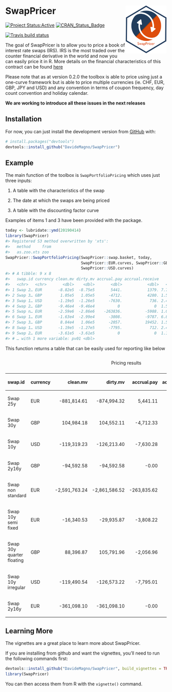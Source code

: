 
<!-- README.md is generated from README.Rmd. Please edit that file -->

# SwapPricer <img src="man/figures/SwapPricerHex.png" align="right" height="149" width="128.5"/>

<!-- badges: start -->

[![Project
Status:Active](http://www.repostatus.org/badges/latest/active.svg)](http://www.repostatus.org/#active)
[![CRAN\_Status\_Badge](https://www.r-pkg.org/badges/version/SwapPricer)](https://CRAN.R-project.org/package=SwapPricer)

[![Travis build
status](https://travis-ci.org/DavideMagno/SwapPricer.svg?branch=master)](https://travis-ci.org/DavideMagno/SwapPricer)
<!-- badges: end -->

The goal of SwapPricer is to allow you to price a book of interest rate
swaps (IRS). IRS is the most traded over the counter financial
derivative in the world and now you can easily price it in R. More
details on the financial characteristics of this contract can be found
[here](https://en.wikipedia.org/wiki/Interest_rate_swap)

Please note that as at version 0.2.0 the toolbox is able to price using
just a one-curve framework but is able to price multiple currencies (ie.
CHF, EUR, GBP, JPY and USD) and any convention in terms of coupon
frequency, day count convention and holiday calendar.

**We are working to introduce all these issues in the next releases**

## Installation

For now, you can just install the development version from
[GitHub](https://github.com/) with:

``` r
# install.packages("devtools")
devtools::install_github("DavideMagno/SwapPricer")
```

## Example

The main function of the toolbox is `SwapPortfolioPricing` which uses
just three inputs:

1)  A table with the characteristics of the swap

2)  The date at which the swaps are being priced

3)  A table with the discounting factor curve

Examples of items 1 and 3 have been provided with the package.

``` r
today <- lubridate::ymd(20190414)
library(SwapPricer)
#> Registered S3 method overwritten by 'xts':
#>   method     from
#>   as.zoo.xts zoo
SwapPricer::SwapPortfolioPricing(SwapPricer::swap.basket, today, 
                                 SwapPricer::EUR.curves, SwapPricer::GBP.curves,
                                 SwapPricer::USD.curves) 
#> # A tibble: 9 x 8
#>   swap.id currency clean.mv dirty.mv accrual.pay accrual.receive     par
#>   <chr>   <chr>       <dbl>    <dbl>       <dbl>           <dbl>   <dbl>
#> 1 Swap 2… EUR       -8.82e5  -8.75e5       5441.           1379. 7.71e-3
#> 2 Swap 3… GBP        1.05e5   1.05e5      -4712.           4280. 1.54e-2
#> 3 Swap 1… USD       -1.19e5  -1.26e5      -7630.            736. 2.43e-2
#> 4 Swap 2… GBP       -9.46e4  -9.46e4          0               0  1.59e-2
#> 5 Swap n… EUR       -2.59e6  -2.86e6    -263836.          -5988. 1.07e-2
#> 6 Swap 1… EUR       -1.63e4  -2.99e4      -3808.          -9787. 6.82e-4
#> 7 Swap 3… GBP        8.84e4   1.06e5      -2057.          19452. 1.54e-2
#> 8 Swap 1… USD       -1.19e5  -1.27e5      -7795.            712. 2.44e-2
#> 9 Swap 2… EUR       -3.61e5  -3.61e5          0               0  1.18e-2
#> # … with 1 more variable: pv01 <dbl>
```

This function returns a table that can be easily used for reporting like
below

<table class="table table-striped table-hover table-condensed table-responsive" style="margin-left: auto; margin-right: auto;">

<caption>

Pricing results

</caption>

<thead>

<tr>

<th style="text-align:left;">

swap.id

</th>

<th style="text-align:left;">

currency

</th>

<th style="text-align:right;">

clean.mv

</th>

<th style="text-align:right;">

dirty.mv

</th>

<th style="text-align:right;">

accrual.pay

</th>

<th style="text-align:right;">

accrual.receive

</th>

<th style="text-align:right;">

par

</th>

<th style="text-align:right;">

pv01

</th>

</tr>

</thead>

<tbody>

<tr>

<td style="text-align:left;">

Swap 25y

</td>

<td style="text-align:left;">

EUR

</td>

<td style="text-align:right;">

\-881,814.61

</td>

<td style="text-align:right;">

\-874,994.32

</td>

<td style="text-align:right;">

5,441.11

</td>

<td style="text-align:right;">

1,379.18

</td>

<td style="text-align:right;">

0.77%

</td>

<td style="text-align:right;">

\-12,393.65

</td>

</tr>

<tr>

<td style="text-align:left;">

Swap 30y

</td>

<td style="text-align:left;">

GBP

</td>

<td style="text-align:right;">

104,984.18

</td>

<td style="text-align:right;">

104,552.11

</td>

<td style="text-align:right;">

\-4,712.33

</td>

<td style="text-align:right;">

4,280.26

</td>

<td style="text-align:right;">

1.54%

</td>

<td style="text-align:right;">

1,948.79

</td>

</tr>

<tr>

<td style="text-align:left;">

Swap 10y

</td>

<td style="text-align:left;">

USD

</td>

<td style="text-align:right;">

\-119,319.23

</td>

<td style="text-align:right;">

\-126,213.40

</td>

<td style="text-align:right;">

\-7,630.28

</td>

<td style="text-align:right;">

736.11

</td>

<td style="text-align:right;">

2.43%

</td>

<td style="text-align:right;">

\-548.15

</td>

</tr>

<tr>

<td style="text-align:left;">

Swap 2y16y

</td>

<td style="text-align:left;">

GBP

</td>

<td style="text-align:right;">

\-94,592.58

</td>

<td style="text-align:right;">

\-94,592.58

</td>

<td style="text-align:right;">

\-0.00

</td>

<td style="text-align:right;">

0.00

</td>

<td style="text-align:right;">

1.59%

</td>

<td style="text-align:right;">

\-10,394.43

</td>

</tr>

<tr>

<td style="text-align:left;">

Swap non standard

</td>

<td style="text-align:left;">

EUR

</td>

<td style="text-align:right;">

\-2,591,763.24

</td>

<td style="text-align:right;">

\-2,861,586.52

</td>

<td style="text-align:right;">

\-263,835.62

</td>

<td style="text-align:right;">

\-5,987.67

</td>

<td style="text-align:right;">

1.07%

</td>

<td style="text-align:right;">

27,917.04

</td>

</tr>

<tr>

<td style="text-align:left;">

Swap 10y semi fixed

</td>

<td style="text-align:left;">

EUR

</td>

<td style="text-align:right;">

\-16,340.53

</td>

<td style="text-align:right;">

\-29,935.87

</td>

<td style="text-align:right;">

\-3,808.22

</td>

<td style="text-align:right;">

\-9,787.12

</td>

<td style="text-align:right;">

0.07%

</td>

<td style="text-align:right;">

5,132.42

</td>

</tr>

<tr>

<td style="text-align:left;">

Swap 30y quarter floating

</td>

<td style="text-align:left;">

GBP

</td>

<td style="text-align:right;">

88,396.87

</td>

<td style="text-align:right;">

105,791.96

</td>

<td style="text-align:right;">

\-2,056.96

</td>

<td style="text-align:right;">

19,452.05

</td>

<td style="text-align:right;">

1.54%

</td>

<td style="text-align:right;">

\-1,941.30

</td>

</tr>

<tr>

<td style="text-align:left;">

Swap 10y irregular

</td>

<td style="text-align:left;">

USD

</td>

<td style="text-align:right;">

\-119,490.54

</td>

<td style="text-align:right;">

\-126,573.22

</td>

<td style="text-align:right;">

\-7,795.01

</td>

<td style="text-align:right;">

712.33

</td>

<td style="text-align:right;">

2.44%

</td>

<td style="text-align:right;">

\-545.96

</td>

</tr>

<tr>

<td style="text-align:left;">

Swap 2y16y

</td>

<td style="text-align:left;">

EUR

</td>

<td style="text-align:right;">

\-361,098.10

</td>

<td style="text-align:right;">

\-361,098.10

</td>

<td style="text-align:right;">

\-0.00

</td>

<td style="text-align:right;">

0.00

</td>

<td style="text-align:right;">

1.18%

</td>

<td style="text-align:right;">

11,170.90

</td>

</tr>

</tbody>

</table>

## Learning More

The vignettes are a great place to learn more about SwapPricer.

If you are installing from github and want the vignettes, you’ll need to
run the following commands
first:

``` r
devtools::install_github("DavideMagno/SwapPricer", build_vignettes = TRUE)
library(SwapPricer)
```

You can then access them from R with the `vignette()` command.
